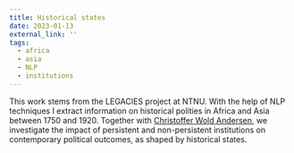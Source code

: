 ```yaml
---
title: Historical states
date: 2023-01-13
external_link: ''
tags:
  - africa
  - asia
  - NLP
  - institutions
---
```


This work stems from the LEGACIES project at NTNU. With the help of NLP techniques I extract information on historical polities in Africa and Asia between 1750 and 1920. Together with [Christoffer Wold Andersen](https://www.ntnu.edu/employees/christoffer.andersen), we investigate the impact of persistent and non-persistent institutions on contemporary political outcomes, as shaped by historical states.

<!--more-->
